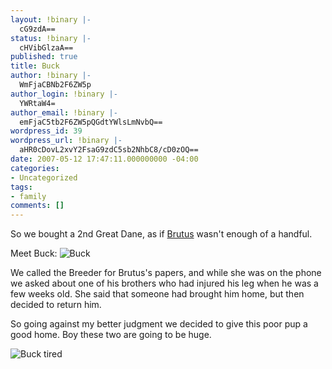 ```yaml
---
layout: !binary |-
  cG9zdA==
status: !binary |-
  cHVibGlzaA==
published: true
title: Buck
author: !binary |-
  WmFjaCBNb2F6ZW5p
author_login: !binary |-
  YWRtaW4=
author_email: !binary |-
  emFjaC5tb2F6ZW5pQGdtYWlsLmNvbQ==
wordpress_id: 39
wordpress_url: !binary |-
  aHR0cDovL2xvY2FsaG9zdC5sb2NhbC8/cD0zOQ==
date: 2007-05-12 17:47:11.000000000 -04:00
categories:
- Uncategorized
tags:
- family
comments: []
---
```

So we bought a 2nd Great Dane, as if [Brutus](/2007/5/brutus) wasn't enough of a handful.

Meet Buck: ![Buck](/assets/2007/5/12/brutus1.png "Buck")

We called the Breeder for Brutus's papers, and while she was on the phone we asked about one of his brothers who had injured his leg when he was a few weeks old. She said that someone had brought him home, but then decided to return him.

So going against my better judgment we decided to give this poor pup a good home. Boy these two are going to be huge.

![Buck tired](/assets/2007/5/12/brutus2.png "Ready for Nap Time")
